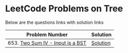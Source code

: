 # LeetCode Problems on Tree
Below are the questions links with solution links


|Problem Number|Solution|
|--------------|--------|
|653. [Two Sum IV - Input is a BST](https://leetcode.com/problems/two-sum-iv-input-is-a-bst)|[Solution]()|